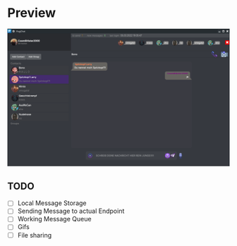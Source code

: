 <h1>Preview</h1>

![Alt text](Assets/Images/preview.png?raw=true "Preview")

<h2>TODO</h2>

- [ ] Local Message Storage
- [ ] Sending Message to actual Endpoint
- [ ] Working Message Queue
- [ ] Gifs
- [ ] File sharing
